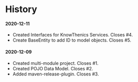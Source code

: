 # History

#### 2020-12-11
* Created Interfaces for KnowThenics Services. Closes #4.
* Create BaseEntity to add ID to model objects. Closes #5.

#### 2020-12-09
* Created multi-module project. Closes #1.
* Created POJO Data Model. Closes #2.
* Added maven-release-plugin. Closes #3.
